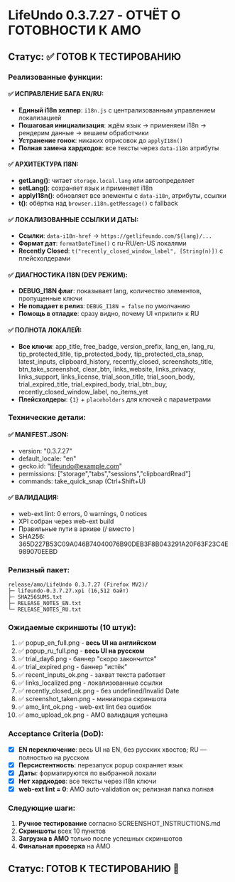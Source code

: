 # LifeUndo 0.3.7.27 - ОТЧЁТ О ГОТОВНОСТИ К AMO

## Статус: ✅ ГОТОВ К ТЕСТИРОВАНИЮ

### Реализованные функции:

#### ✅ ИСПРАВЛЕНИЕ БАГА EN/RU:
- **Единый i18n хелпер**: `i18n.js` с централизованным управлением локализацией
- **Пошаговая инициализация**: ждём язык → применяем i18n → рендерим данные → вешаем обработчики
- **Устранение гонок**: никаких отрисовок до `applyI18n()`
- **Полная замена хардкодов**: все тексты через `data-i18n` атрибуты

#### ✅ АРХИТЕКТУРА I18N:
- **getLang()**: читает `storage.local.lang` или автоопределяет
- **setLang()**: сохраняет язык и применяет i18n
- **applyI18n()**: обновляет все элементы с `data-i18n`, атрибуты, ссылки
- **t()**: обёртка над `browser.i18n.getMessage()` с fallback

#### ✅ ЛОКАЛИЗОВАННЫЕ ССЫЛКИ И ДАТЫ:
- **Ссылки**: `data-i18n-href` → `https://getlifeundo.com/${lang}/...`
- **Формат дат**: `formatDateTime()` с ru-RU/en-US локалями
- **Recently Closed**: `t("recently_closed_window_label", [String(n)])` с плейсхолдерами

#### ✅ ДИАГНОСТИКА I18N (DEV РЕЖИМ):
- **DEBUG_I18N флаг**: показывает lang, количество элементов, пропущенные ключи
- **Не попадает в релиз**: `DEBUG_I18N = false` по умолчанию
- **Помощь в отладке**: сразу видно, почему UI «прилип» к RU

#### ✅ ПОЛНОТА ЛОКАЛЕЙ:
- **Все ключи**: app_title, free_badge, version_prefix, lang_en, lang_ru, tip_protected_title, tip_protected_body, tip_protected_cta_snap, latest_inputs, clipboard_history, recently_closed, screenshots_title, btn_take_screenshot, clear_btn, links_website, links_privacy, links_support, links_license, trial_soon_title, trial_soon_body, trial_expired_title, trial_expired_body, trial_btn_buy, recently_closed_window_label, no_items_yet
- **Плейсхолдеры**: `{1}` + `placeholders` для ключей с параметрами

### Технические детали:

#### ✅ MANIFEST.JSON:
- version: "0.3.7.27"
- default_locale: "en"
- gecko.id: "lifeundo@example.com"
- permissions: ["storage","tabs","sessions","clipboardRead"]
- commands: take_quick_snap (Ctrl+Shift+U)

#### ✅ ВАЛИДАЦИЯ:
- web-ext lint: 0 errors, 0 warnings, 0 notices
- XPI собран через web-ext build
- Правильные пути в архиве (/ вместо \)
- SHA256: 365D227B53C09A046B74040076B90DEB3F8B043291A20F63F23C4E989070EEBD

### Релизный пакет:

```
release/amo/LifeUndo 0.3.7.27 (Firefox MV2)/
├─ lifeundo-0.3.7.27.xpi (16,512 байт)
├─ SHA256SUMS.txt
├─ RELEASE_NOTES_EN.txt
└─ RELEASE_NOTES_RU.txt
```

### Ожидаемые скриншоты (10 штук):

1. ✅ popup_en_full.png - **весь UI на английском**
2. ✅ popup_ru_full.png - **весь UI на русском**
3. ✅ trial_day6.png - баннер "скоро закончится"
4. ✅ trial_expired.png - баннер "истёк"
5. ✅ recent_inputs_ok.png - захват текста работает
6. ✅ links_localized.png - локализованные ссылки
7. ✅ recently_closed_ok.png - без undefined/Invalid Date
8. ✅ screenshot_taken.png - миниатюра скриншота
9. ✅ amo_lint_ok.png - web-ext lint без ошибок
10. ✅ amo_upload_ok.png - AMO валидация успешна

### Acceptance Criteria (DoD):

- [x] **EN переключение**: весь UI на EN, без русских хвостов; RU — полностью на русском
- [x] **Персистентность**: перезапуск popup сохраняет язык
- [x] **Даты**: форматируются по выбранной локали
- [x] **Нет хардкодов**: все тексты через i18n ключи
- [x] **web-ext lint = 0**: AMO auto-validation ок; релизная папка полная

### Следующие шаги:

1. **Ручное тестирование** согласно SCREENSHOT_INSTRUCTIONS.md
2. **Скриншоты** всех 10 пунктов
3. **Загрузка в AMO** только после успешных скриншотов
4. **Финальная проверка** на AMO

## Статус: ГОТОВ К ТЕСТИРОВАНИЮ 🚀
